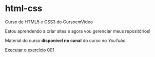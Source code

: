 # html-css
 Curso de HTML5 e CSS3 do CursoemVideo

 Estou aprendendo a criar sites e agora vou gerenciar meus repositórios!

 Material do curso **disponível no canal** do curso no *YouTube*.

<a href="https://professorguanabara.github.io/html-css/exercicios/ex001/index.html">Executar o exercício 001</a>

